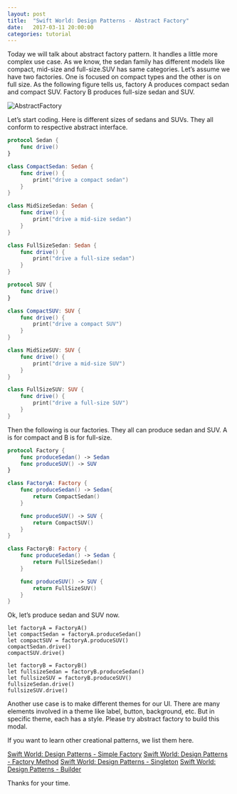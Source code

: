 ```yaml
---
layout: post
title:  "Swift World: Design Patterns - Abstract Factory"
date:   2017-03-11 20:00:00
categories: tutorial
---
```


Today we will talk about abstract factory pattern. It handles a little more complex use case. As we know, the sedan family has different models like compact, mid-size and full-size.SUV has same categories. Let’s assume we have two factories. One is focused on compact types and the other is on full size. As the following figure tells us, factory A produces compact sedan and compact SUV. Factory B produces full-size sedan and SUV.


![AbstractFactory](http://pengguo.xyz/resources/AbstractFactory.png)

Let’s start coding. Here is different sizes of sedans and SUVs. They all conform to respective abstract interface.  

```swift
protocol Sedan {
    func drive()
}

class CompactSedan: Sedan {
    func drive() {
        print("drive a compact sedan")
    }
}

class MidSizeSedan: Sedan {
    func drive() {
        print("drive a mid-size sedan")
    }
}

class FullSizeSedan: Sedan {
    func drive() {
        print("drive a full-size sedan")
    }
}
```


```swift
protocol SUV {
    func drive()
}

class CompactSUV: SUV {
    func drive() {
        print("drive a compact SUV")
    }
}

class MidSizeSUV: SUV {
    func drive() {
        print("drive a mid-size SUV")
    }
}

class FullSizeSUV: SUV {
    func drive() {
        print("drive a full-size SUV")
    }
}
```

Then the following is our factories. They all can produce sedan and SUV. A is   for compact and B is for full-size.

```swift
protocol Factory {
    func produceSedan() -> Sedan
    func produceSUV() -> SUV
}

class FactoryA: Factory {
    func produceSedan() -> Sedan{
        return CompactSedan()
    }

    func produceSUV() -> SUV {
        return CompactSUV()
    }
}

class FactoryB: Factory {
    func produceSedan() -> Sedan {
        return FullSizeSedan()
    }

    func produceSUV() -> SUV {
        return FullSizeSUV()
    }
}
```

Ok, let’s produce sedan and SUV now.

```
let factoryA = FactoryA()
let compactSedan = factoryA.produceSedan()
let compactSUV = factoryA.produceSUV()
compactSedan.drive()
compactSUV.drive()

let factoryB = FactoryB()
let fullsizeSedan = factoryB.produceSedan()
let fullsizeSUV = factoryB.produceSUV()
fullsizeSedan.drive()
fullsizeSUV.drive()
```

Another use case is to make different themes for our UI. There are many elements involved in a theme like label, button, background, etc. But in specific theme, each has a style. Please try abstract factory to build this modal.

If you want to learn other creational patterns, we list them here.

[Swift World: Design Patterns - Simple Factory](http://pengguo.xyz/tutorial/2017/03/07/Swift-World-Design-Patterns-Simple-Factory.html)
[Swift World: Design Patterns - Factory Method](http://pengguo.xyz/tutorial/2017/03/08/Swift-World-Design-Patterns-Factory-Method.html)
[Swift World: Design Patterns - Singleton](http://pengguo.xyz/tutorial/2017/03/09/Swift-World-Design-Patterns-Singleton.html)
[Swift World: Design Patterns - Builder](http://pengguo.xyz/tutorial/2017/03/10/Swift-World-Design-Patterns-Builder.html)

Thanks for your time.
